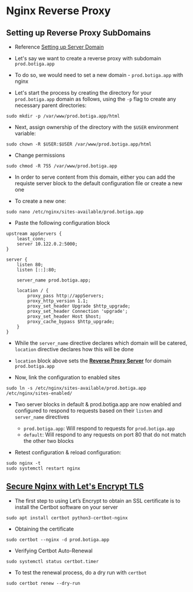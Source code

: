 # Nginx Reverse Proxy

## Setting up Reverse Proxy SubDomains

-   Reference [Setting up Server Domain](https://www.digitalocean.com/community/tutorials/how-to-install-nginx-on-ubuntu-20-04)

-   Let's say we want to create a reverse proxy with subdomain `prod.botiga.app`

-   To do so, we would need to set a new domain - `prod.botiga.app` with nginx

-   Let's start the process by creating the directory for your `prod.botiga.app` domain as follows, using the `-p` flag to create any necessary parent directories:

```
sudo mkdir -p /var/www/prod.botiga.app/html
```

-   Next, assign ownership of the directory with the `$USER` environment variable:

```
sudo chown -R $USER:$USER /var/www/prod.botiga.app/html
```

-   Change permissions

```
sudo chmod -R 755 /var/www/prod.botiga.app
```

-   In order to serve content from this domain, either you can add the requiste server block to the default configuration file or create a new one

-   To create a new one:

```
sudo nano /etc/nginx/sites-available/prod.botiga.app
```

-   Paste the following configuration block

```
upstream appServers {
    least_conn;
    server 10.122.0.2:5000;
}

server {
    listen 80;
    listen [::]:80;

    server_name prod.botiga.app;

    location / {
        proxy_pass http://appServers;
        proxy_http_version 1.1;
        proxy_set_header Upgrade $http_upgrade;
        proxy_set_header Connection 'upgrade';
        proxy_set_header Host $host;
        proxy_cache_bypass $http_upgrade;
    }
}
```

-   While the `server_name` directive declares which domain will be catered, `location` directive declares how this will be done

-   `location` block above sets the [**Reverse Proxy Server**](https://www.digitalocean.com/community/tutorials/how-to-set-up-a-node-js-application-for-production-on-ubuntu-20-04#step-4-%E2%80%94-setting-up-nginx-as-a-reverse-proxy-server) for domain `prod.botiga.app`

-   Now, link the configuration to enabled sites

```
sudo ln -s /etc/nginx/sites-available/prod.botiga.app /etc/nginx/sites-enabled/
```

-   Two server blocks in default & prod.botiga.app are now enabled and configured to respond to requests based on their `listen` and `server_name` directives

    -   `prod.botiga.app`: Will respond to requests for `prod.botiga.app`
    -   `default`: Will respond to any requests on port 80 that do not match the other two blocks

-   Retest configuration & reload configuration:

```
sudo nginx -t
sudo systemctl restart nginx
```

## [Secure Nginx with Let's Encrypt TLS](https://www.digitalocean.com/community/tutorials/how-to-secure-nginx-with-let-s-encrypt-on-ubuntu-20-04)

-   The first step to using Let’s Encrypt to obtain an SSL certificate is to install the Certbot software on your server

```
sudo apt install certbot python3-certbot-nginx
```

-   Obtaining the certificate

```
sudo certbot --nginx -d prod.botiga.app
```

-   Verifying Certbot Auto-Renewal

```
sudo systemctl status certbot.timer
```

-   To test the renewal process, do a dry run with `certbot`

```
sudo certbot renew --dry-run
```
